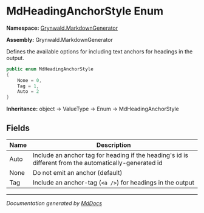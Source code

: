 ﻿# MdHeadingAnchorStyle Enum

**Namespace:** [Grynwald.MarkdownGenerator](../index.md)

**Assembly:** Grynwald.MarkdownGenerator

Defines the available options for including text anchors for headings in the output.

```csharp
public enum MdHeadingAnchorStyle
{
    None = 0,
    Tag = 1,
    Auto = 2
}
```

**Inheritance:** object → ValueType → Enum → MdHeadingAnchorStyle

## Fields

| Name | Description                                                                                             |
| ---- | ------------------------------------------------------------------------------------------------------- |
| Auto | Include an anchor tag for heading if the heading's id is different from the automatically\-generated id |
| None | Do not emit an anchor (default)                                                                         |
| Tag  | Include an anchor\-tag (`<a />`) for headings in the output                                             |

___

*Documentation generated by [MdDocs](https://github.com/ap0llo/mddocs)*
